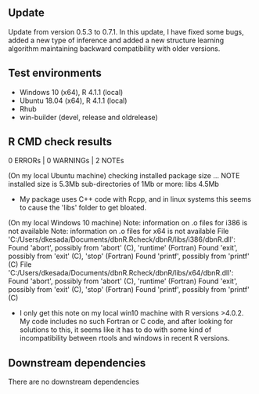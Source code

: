 ## Update
Update from version 0.5.3 to 0.7.1. In this update, I have fixed some bugs, added a new type of inference and added a new structure learning algorithm maintaining backward compatibility with older versions.

## Test environments
* Windows 10 (x64), R 4.1.1 (local)
* Ubuntu 18.04 (x64), R 4.1.1 (local)
* Rhub
* win-builder (devel, release and oldrelease)

## R CMD check results
0 ERRORs | 0 WARNINGs | 2 NOTEs

(On my local Ubuntu machine)
checking installed package size ... NOTE
  installed size is  5.3Mb
  sub-directories of 1Mb or more:
    libs   4.5Mb
    
* My package uses C++ code with Rcpp, and in linux systems this seems to cause the 'libs' folder to get bloated.

(On my local Windows 10 machine)
Note: information on .o files for i386 is not available
  Note: information on .o files for x64 is not available
  File 'C:/Users/dkesada/Documents/dbnR.Rcheck/dbnR/libs/i386/dbnR.dll':
    Found 'abort', possibly from 'abort' (C), 'runtime' (Fortran)
    Found 'exit', possibly from 'exit' (C), 'stop' (Fortran)
    Found 'printf', possibly from 'printf' (C)
  File 'C:/Users/dkesada/Documents/dbnR.Rcheck/dbnR/libs/x64/dbnR.dll':
    Found 'abort', possibly from 'abort' (C), 'runtime' (Fortran)
    Found 'exit', possibly from 'exit' (C), 'stop' (Fortran)
    Found 'printf', possibly from 'printf' (C)

* I only get this note on my local win10 machine with R versions >4.0.2. My code includes no such Fortran or C code, and after looking for solutions to this, it seems like it has to do with some kind of incompatibility between rtools and windows in recent R versions.

## Downstream dependencies
There are no downstream dependencies
